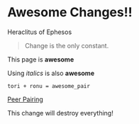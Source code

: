 # Awesome Changes!!

Heraclitus of Ephesos

> Change is the only constant.

This page is **awesome**

Using *italics* is also **awesome**

```
tori + ronu = awesome_pair
```
[Peer Pairing](http://cdn.meme.am/instances/61094966.jpg)

This change will destroy everything!